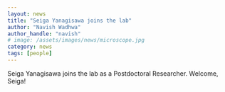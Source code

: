 ```yaml
---
layout: news
title: "Seiga Yanagisawa joins the lab"
author: "Navish Wadhwa"
author_handle: "navish"
# image: /assets/images/news/microscope.jpg
category: news
tags: [people]
---
```

Seiga Yanagisawa joins the lab as a Postdoctoral Researcher. Welcome, Seiga! 